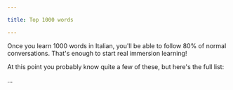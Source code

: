 ```yaml
---

title: Top 1000 words

---
```


Once you learn 1000 words in Italian, you'll be able to follow 80% of normal conversations. That's enough to start real immersion learning!

At this point you probably know quite a few of these, but here's the full list:

...
